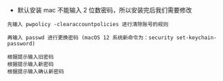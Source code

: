 

- 默认安装 mac 不能输入 2 位数密码，所以安装完后我们需要修改


```
先输入 pwpolicy -clearaccountpolicies 进行清除账号的规则

再输入 passwd 进行更换密码 (macOS 12 系统新命令为：security set-keychain-password)

根据提示输入旧密码
根据提示输入新密码
根据提示输入确认新密码
```